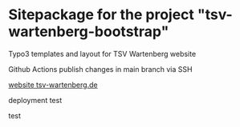 Sitepackage for the project "tsv-wartenberg-bootstrap"
==============================================================

Typo3 templates and layout for TSV Wartenberg website

Github Actions publish changes in main branch via SSH

[website tsv-wartenberg.de](https://www.tsv-wartenberg.de/) 

deployment test


test

